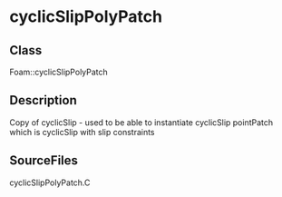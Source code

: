 # cyclicSlipPolyPatch 
## Class
Foam::cyclicSlipPolyPatch

## Description
Copy of cyclicSlip - used to be able to instantiate cyclicSlip pointPatch
which is cyclicSlip with slip constraints

## SourceFiles
cyclicSlipPolyPatch.C

